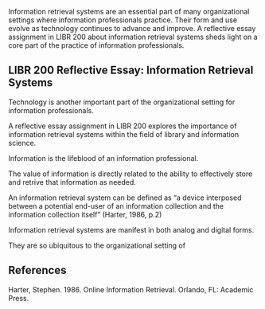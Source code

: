 Information retrieval systems are an essential part of many organizational settings where information professionals practice. Their form and use evolve as technology continues to advance and improve. A reflective essay assignment in LIBR 200 about information retrieval systems sheds light on a core part of the practice of information professionals. 

## LIBR 200 Reflective Essay: Information Retrieval Systems

Technology is another important part of the organizational setting for information professionals. 

A reflective essay assignment in LIBR 200 explores the importance of information retrieval systems within the field of library and information science.

Information is the lifeblood of an information professional. 

The value of information is directly related to the ability to effectively store and retrive that information as needed. 

An information retrieval system can be defined as “a device interposed between a potential end-user 
of an information collection and the information collection itself” (Harter, 1986, p.2)

Information retrieval systems are manifest in both analog and digital forms. 

They are so ubiquitous to the organizational setting of 

## References

Harter, Stephen. 1986. Online Information Retrieval. Orlando, FL: Academic Press.
